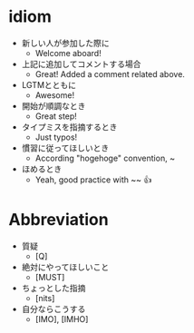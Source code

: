 # idiom

- 新しい人が参加した際に
  - Welcome aboard!
- 上記に追加してコメントする場合
  - Great! Added a comment related above.
- LGTMとともに
  - Awesome!
- 開始が順調なとき
  - Great step!
- タイプミスを指摘するとき
  - Just typos!
- 慣習に従ってほしいとき
  - According "hogehoge" convention, ~
- ほめるとき
  - Yeah, good practice with ~~ 👍

# Abbreviation
- 質疑
  - [Q]
- 絶対にやってほしいこと
  - [MUST]
- ちょっとした指摘
  - [nits]
- 自分ならこうする
  - [IMO], [IMHO]
